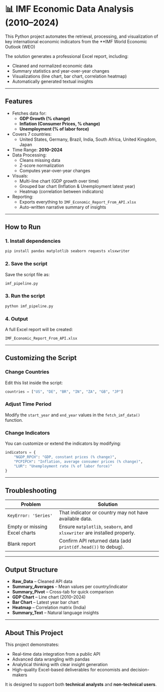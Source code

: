 # 📊 IMF Economic Data Analysis (2010–2024)

This Python project automates the retrieval, processing, and visualization of key international economic indicators from the **IMF World Economic Outlook (WEO)

The solution generates a professional Excel report, including:
- Cleaned and normalized economic data
- Summary statistics and year-over-year changes
- Visualizations (line chart, bar chart, correlation heatmap)
- Automatically generated textual insights

---

## Features

- Fetches data for:
  - **GDP Growth (% change)**
  - **Inflation (Consumer Prices, % change)**
  - **Unemployment (% of labor force)**
- Covers 7 countries:
  - United States, Germany, Brazil, India, South Africa, United Kingdom, Japan
- Time Range: **2010–2024**
- Data Processing:
  - Cleans missing data
  - Z-score normalization
  - Computes year-over-year changes
- Visuals:
  - Multi-line chart (GDP growth over time)
  - Grouped bar chart (Inflation & Unemployment latest year)
  - Heatmap (correlation between indicators)
- Reporting:
  - Exports everything to `IMF_Economic_Report_From_API.xlsx`
  - Auto-written narrative summary of insights

---

## How to Run

### 1. Install dependencies

```bash
pip install pandas matplotlib seaborn requests xlsxwriter
```

### 2. Save the script

Save the script file as:

```bash
imf_pipeline.py
```

### 3. Run the script

```bash
python imf_pipeline.py
```

### 4. Output

A full Excel report will be created:

```
IMF_Economic_Report_From_API.xlsx
```

---

## Customizing the Script

### Change Countries

Edit this list inside the script:

```python
countries = ["US", "DE", "BR", "IN", "ZA", "GB", "JP"]
```

### Adjust Time Period

Modify the `start_year` and `end_year` values in the `fetch_imf_data()` function.

### Change Indicators

You can customize or extend the indicators by modifying:

```python
indicators = {
    "NGDP_RPCH": "GDP, constant prices (% change)",
    "PCPIPCH": "Inflation, average consumer prices (% change)",
    "LUR": "Unemployment rate (% of labor force)"
}
```

---

## Troubleshooting

| Problem                           | Solution                                                                 |
|----------------------------------|--------------------------------------------------------------------------|
| `KeyError: 'Series'`             | That indicator or country may not have available data.                   |
| Empty or missing Excel charts    | Ensure `matplotlib`, `seaborn`, and `xlsxwriter` are installed properly. |
| Blank report                     | Confirm API returned data (add `print(df.head())` to debug).             |

---

## Output Structure

- **Raw_Data** – Cleaned API data
- **Summary_Averages** – Mean values per country/indicator
- **Summary_Pivot** – Cross-tab for quick comparison
- **GDP Chart** – Line chart (2010–2024)
- **Bar Chart** – Latest year bar chart
- **Heatmap** – Correlation matrix (India)
- **Summary_Text** – Natural language insights

---

##  About This Project

This project demonstrates:
- Real-time data integration from a public API
- Advanced data wrangling with pandas
- Analytical thinking with clear insight generation
- High-quality Excel-based deliverables for economists and decision-makers

It is designed to support both **technical analysts** and **non-technical users**.
